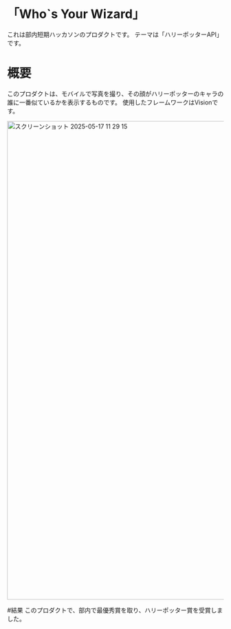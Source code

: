 # 「Who`s Your Wizard」
これは部内短期ハッカソンのプロダクトです。
テーマは「ハリーポッターAPI」です。

# 概要
このプロダクトは、モバイルで写真を撮り、その顔がハリーポッターのキャラの誰に一番似ているかを表示するものです。
使用したフレームワークはVisionです。

<img width="1114" alt="スクリーンショット 2025-05-17 11 29 15" src="https://github.com/user-attachments/assets/92000270-3699-4f0e-9339-61a4f4f7ccc5" />

#結果
このプロダクトで、部内で最優秀賞を取り、ハリーポッター賞を受賞しました。
